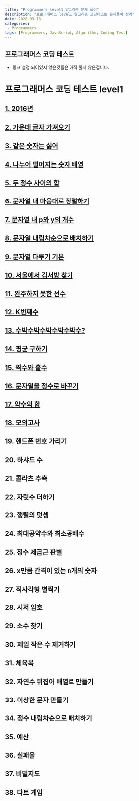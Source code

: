 ```yaml
---
title: "Programmers level1 알고리즘 문제 풀이"
description: "프로그래머스 level1 알고리즘 코딩테스트 문제풀이 정리"
date: 2020-03-16
categories:
 - Programmers
tags: [Programmers, JavaScript, Algorithm, Coding Test]
---
```


## 프로그래머스 코딩 테스트
- 링크 설정 되어있지 않은것들은 아직 풀지 않은겁니다.
# 프로그래머스 코딩 테스트 level1

## [1. 2016년](https://github.com/k0102575/Programmers/blob/master/level1/1_year2016.js)

## [2. 가운데 글자 가져오기](https://github.com/k0102575/Programmers/blob/master/level1/2_getMiddleLetter.js)

## [3. 같은 숫자는 싫어](https://github.com/k0102575/Programmers/blob/master/level1/3_iHateSameNumbers.js)

## [4. 나누어 떨어지는 숫자 배열](https://github.com/k0102575/Programmers/blob/master/level1/4_fallingNumberArray.js)

## [5. 두 정수 사이의 합](https://github.com/k0102575/Programmers/blob/master/level1/5_sumTwoIntegers.js)

## [6. 문자열 내 마음대로 정렬하기](https://github.com/k0102575/Programmers/blob/master/level1/6_stringMyWay.js)

## [7. 문자열 내 p와 y의 개수](https://github.com/k0102575/Programmers/blob/master/level1/7_number-of-P-and-Y-in-string.js)

## [8. 문자열 내림차순으로 배치하기](https://github.com/k0102575/Programmers/blob/master/level1/8_stringDescending.js)

## [9. 문자열 다루기 기본](https://github.com/k0102575/Programmers/blob/master/level1/9_stringHandling.js)

## [10. 서울에서 김서방 찾기](https://github.com/k0102575/Programmers/blob/master/level1/10_kimSeobang.js)

## [11. 완주하지 못한 선수](https://github.com/k0102575/Programmers/blob/master/level1/11_incompletePlayer.js)

## [12. K번째수](https://github.com/k0102575/Programmers/blob/master/level1/11_incompletePlayer.js)

## [13. 수박수박수박수박수박수?](https://github.com/k0102575/Programmers/blob/master/level1/11_incompletePlayer.js)

## [14. 평균 구하기](https://github.com/k0102575/Programmers/blob/master/level1/14_getAverage.js)

## [15. 짝수와 홀수](https://github.com/k0102575/Programmers/blob/master/level1/11_incompletePlayer.js)

## [16. 문자열을 정수로 바꾸기](https://github.com/k0102575/Programmers/blob/master/level1/11_incompletePlayer.js)

## [17. 약수의 합](https://github.com/k0102575/Programmers/blob/master/level1/17_sumDivisor.js)

## [18. 모의고사](https://github.com/k0102575/Programmers/blob/master/level1/18_mockTest.js)

## 19. 핸드폰 번호 가리기

## 20. 하샤드 수

## 21. 콜라츠 추측

## 22. 자릿수 더하기

## 23. 행렬의 덧셈

## 24. 최대공약수와 최소공배수

## 25. 정수 제곱근 판별

## 26. x만큼 간격이 있는 n개의 숫자

## 27. 직사각형 별찍기

## 28. 시저 암호

## 29. 소수 찾기

## 30. 제일 작은 수 제거하기

## 31. 체육복

## 32. 자연수 뒤집어 배열로 만들기

## 33. 이상한 문자 만들기

## 34. 정수 내림차순으로 배치하기

## 35. 예산

## 36. 실패율

## 37. 비밀지도

## 38. 다트 게임